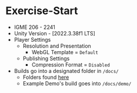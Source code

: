 # Exercise-Start

- IGME 206 - 2241
- Unity Version - [2022.3.38f1 LTS]
- Player Settings
  - Resolution and Presentation
    - WebGL Template = `Default`
  - Publishing Settings
    - Compression Format = `Disabled`
- Builds go into a designated folder in `/docs/`
  - Folders found [here](/docs/)
  - Example Demo's build goes into `/docs/demo/`
